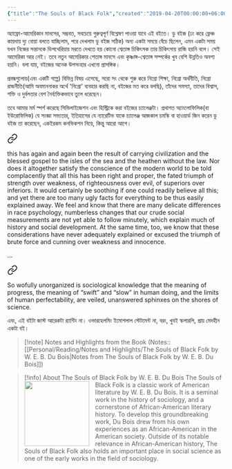 ```yaml
---
{"title":"The Souls of Black Folk","created":"2019-04-20T00:00:00+06:00","updated":"2023-02-09T15:28:29+06:00","read_at":["2019-07-06T00:00:00+06:00"],"read_count":1,"authors":["W.E.B. Du Bois","Donald B. Gibson","Monica W. Elbert"],"status":"Read","rating":5,"reviewed":true,"dg-publish":true,"maturity":2,"dg-metatags":{"og:image":"https://images-na.ssl-images-amazon.com/images/S/compressed.photo.goodreads.com/books/1309202855i/318742.jpg"},"cover":"https://images-na.ssl-images-amazon.com/images/S/compressed.photo.goodreads.com/books/1309202855i/318742.jpg","permalink":"/personal/reading/books/read/the-souls-of-black-folk-by-w-e-b-du-bois/","metatags":{"og:image":"https://images-na.ssl-images-amazon.com/images/S/compressed.photo.goodreads.com/books/1309202855i/318742.jpg"},"dgPassFrontmatter":true}
---
```


অ্যাফ্রো-আমেরিকান মানসের, সম্ভবত, সবচেয়ে গুরুত্বপূর্ণ বিশ্লেষণ পাওয়া যাবে এই বইতে। ডু বইজ (ঢং করে ফ্রেঞ্চ কায়দায় দ্যু বোয়া বলতে যাচ্ছিলাম, পরে দেখলাম ডু বইজ সঠিক) অন্য একটা সময়ে বেঁচে ছিলেন, এমন একটা সময় যখন নিজের সন্তানকে ডিপথেরিয়ায় মরতে দেখতে হয় কোনো শ্বেতাঙ্গ চিকিৎসক তার চিকিৎসায় রাজি হয়নি বলে। সেই আমেরিকা আর নেই। তবে নতুন আমেরিকার শেতাঙ্গ মানসে এবং কৃষ্ণাঙ্গ-শ্বেতাঙ্গ সম্পর্কের খুব বেশি উন্নতিও অবশ্য হয়নি। বলা যায়, বইজের অনেক উপসংহার এখনো প্রাসঙ্গিক।  
  
প্রবন্ধগুলোয়(এবং একটি গল্পে) বিভিন্ন বিষয় এসেছে, সরো সং থেকে শুরু করে নিগ্রো শিক্ষা, নিগ্রো অর্থনীতি, নিগ্রো রাজনীতি(আমি অবমাননাকর অর্থে 'নিগ্রো' ব্যবহার করছি না, বইজের মত করে বলছি), তাঁদের সমস্যা, তাদের বিশ্বাস, শক্তি ও দুর্বলতার বেশ নৈর্ব্যক্তিকভাবে তুলে ধরেছেন।  
  
তবে আমার মর্ম স্পর্শ করেছে সিভিলাইজেশন এবং হিস্ট্রিকে করা বইজের চ্যালেঞ্জটা। প্রথাগত অ্যাংলোফিলিক(বা ইউরোফিলিক) যে সংজ্ঞা সভ্যতার, ইতিহাসের যে ন্যারেটিভ যাকে চ্যালেঞ্জ আজকাল চমস্কি বা হাওয়ার্ড জিন করেন ডু বইজ তা করেছেন, একইরকম কনভিকশন নিয়ে, কিন্তু আরো আগে।


<div class="transclusion internal-embed is-loaded"><a class="markdown-embed-link" href="/personal/reading/notes-and-highlights/the-souls-of-black-folk-by-w-e-b-du-bois/#d35c00" aria-label="Open link"><svg xmlns="http://www.w3.org/2000/svg" width="24" height="24" viewBox="0 0 24 24" fill="none" stroke="currentColor" stroke-width="2" stroke-linecap="round" stroke-linejoin="round" class="svg-icon lucide-link"><path d="M10 13a5 5 0 0 0 7.54.54l3-3a5 5 0 0 0-7.07-7.07l-1.72 1.71"></path><path d="M14 11a5 5 0 0 0-7.54-.54l-3 3a5 5 0 0 0 7.07 7.07l1.71-1.71"></path></svg></a><div class="markdown-embed">



this has again and again been the result of carrying civilization and the blessed gospel to the isles of the sea and the heathen without the law. Nor does it altogether satisfy the conscience of the modern world to be told complacently that all this has been right and proper, the fated triumph of strength over weakness, of righteousness over evil, of superiors over inferiors. It would certainly be soothing if one could readily believe all this; and yet there are too many ugly facts for everything to be thus easily explained away. We feel and know that there are many delicate differences in race psychology, numberless changes that our crude social measurements are not yet able to follow minutely, which explain much of history and social development. At the same time, too, we know that these considerations have never adequately explained or excused the triumph of brute force and cunning over weakness and innocence. 

</div></div>


…


<div class="transclusion internal-embed is-loaded"><a class="markdown-embed-link" href="/personal/reading/notes-and-highlights/the-souls-of-black-folk-by-w-e-b-du-bois/#efa751" aria-label="Open link"><svg xmlns="http://www.w3.org/2000/svg" width="24" height="24" viewBox="0 0 24 24" fill="none" stroke="currentColor" stroke-width="2" stroke-linecap="round" stroke-linejoin="round" class="svg-icon lucide-link"><path d="M10 13a5 5 0 0 0 7.54.54l3-3a5 5 0 0 0-7.07-7.07l-1.72 1.71"></path><path d="M14 11a5 5 0 0 0-7.54-.54l-3 3a5 5 0 0 0 7.07 7.07l1.71-1.71"></path></svg></a><div class="markdown-embed">



So wofully unorganized is sociological knowledge that the meaning of progress, the meaning of “swift” and “slow” in human doing, and the limits of human perfectability, are veiled, unanswered sphinxes on the shores of science. 

</div></div>


এবং, এই বইটা জাস্ট আরেকটা র‍্যান্টিং না। ওভারহেলমিং ইমোশলাল স্টেটমেন্ট না, বরং, খুবই স্কলারলি, প্রায় মেদহীন একটা বই।

> [!note] Notes and Highlights from the Book
> (Notes:: [[Personal/Reading/Notes and Highlights/The Souls of Black Folk by W. E. B. Du Bois\|Notes from The Souls of Black Folk by W. E. B. Du Bois]])

> [!info] About The Souls of Black Folk by W. E. B. Du Bois
> <img src="https://images-na.ssl-images-amazon.com/images/S/compressed.photo.goodreads.com/books/1309202855i/318742.jpg" style="float: left; width: 150px; height: auto; margin-right: 1em;" /> The Souls of Black Folk is a classic work of American literature by W. E. B. Du Bois. It is a seminal work in the history of sociology, and a cornerstone of African-American literary history. To develop this groundbreaking work, Du Bois drew from his own experiences as an African-American in the American society. Outside of its notable relevance in African-American history, The Souls of Black Folk also holds an important place in social science as one of the early works in the field of sociology.
